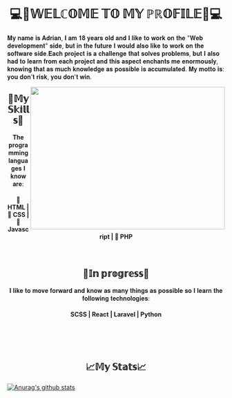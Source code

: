 <h1 align="center">💻🙂𝕎𝔼𝕃ℂ𝕆𝕄𝔼 𝕋𝕆 𝕄𝕐 ℙℝ𝕆𝔽𝕀𝕃𝔼🙂💻</h1>

<p align="left">𝐌𝐲 𝐧𝐚𝐦𝐞 𝐢𝐬 𝐀𝐝𝐫𝐢𝐚𝐧, 𝐈 𝐚𝐦 𝟏𝟖 𝐲𝐞𝐚𝐫𝐬 𝐨𝐥𝐝 𝐚𝐧𝐝 𝐈 𝐥𝐢𝐤𝐞 𝐭𝐨 𝐰𝐨𝐫𝐤 𝐨𝐧 𝐭𝐡𝐞 "𝐖𝐞𝐛 𝐝𝐞𝐯𝐞𝐥𝐨𝐩𝐦𝐞𝐧𝐭" 𝐬𝐢𝐝𝐞, 𝐛𝐮𝐭 𝐢𝐧 𝐭𝐡𝐞 𝐟𝐮𝐭𝐮𝐫𝐞 𝐈 𝐰𝐨𝐮𝐥𝐝 𝐚𝐥𝐬𝐨 𝐥𝐢𝐤𝐞 𝐭𝐨 𝐰𝐨𝐫𝐤 𝐨𝐧 𝐭𝐡𝐞 𝐬𝐨𝐟𝐭𝐰𝐚𝐫𝐞 𝐬𝐢𝐝𝐞.𝐄𝐚𝐜𝐡 𝐩𝐫𝐨𝐣𝐞𝐜𝐭 𝐢𝐬 𝐚 𝐜𝐡𝐚𝐥𝐥𝐞𝐧𝐠𝐞 𝐭𝐡𝐚𝐭 𝐬𝐨𝐥𝐯𝐞𝐬 𝐩𝐫𝐨𝐛𝐥𝐞𝐦𝐬, 𝐛𝐮𝐭 𝐈 𝐚𝐥𝐬𝐨 𝐡𝐚𝐝 𝐭𝐨 𝐥𝐞𝐚𝐫𝐧 𝐟𝐫𝐨𝐦 𝐞𝐚𝐜𝐡 𝐩𝐫𝐨𝐣𝐞𝐜𝐭 𝐚𝐧𝐝 𝐭𝐡𝐢𝐬 𝐚𝐬𝐩𝐞𝐜𝐭 𝐞𝐧𝐜𝐡𝐚𝐧𝐭𝐬 𝐦𝐞 𝐞𝐧𝐨𝐫𝐦𝐨𝐮𝐬𝐥𝐲, 𝐤𝐧𝐨𝐰𝐢𝐧𝐠 𝐭𝐡𝐚𝐭 𝐚𝐬 𝐦𝐮𝐜𝐡 𝐤𝐧𝐨𝐰𝐥𝐞𝐝𝐠𝐞 𝐚𝐬 𝐩𝐨𝐬𝐬𝐢𝐛𝐥𝐞 𝐢𝐬 𝐚𝐜𝐜𝐮𝐦𝐮𝐥𝐚𝐭𝐞𝐝. 𝐌𝐲 𝐦𝐨𝐭𝐭𝐨 𝐢𝐬: 𝐲𝐨𝐮 𝐝𝐨𝐧'𝐭 𝐫𝐢𝐬𝐤, 𝐲𝐨𝐮 𝐝𝐨𝐧'𝐭 𝐰𝐢𝐧.</p>
<img align="right" width="450" height="330" src="https://images.unsplash.com/photo-1571171637578-41bc2dd41cd2?ixlib=rb-1.2.1&ixid=MnwxMjA3fDB8MHxwaG90by1wYWdlfHx8fGVufDB8fHx8&auto=format&fit=crop&w=1000&q=80">

<h2 align="center">📜𝕄𝕪 𝕊𝕜𝕚𝕝𝕝𝕤📜</h2>
<p align="center">𝐓𝐡𝐞 𝐩𝐫𝐨𝐠𝐫𝐚𝐦𝐦𝐢𝐧𝐠 𝐥𝐚𝐧𝐠𝐮𝐚𝐠𝐞𝐬 𝐈 𝐤𝐧𝐨𝐰 𝐚𝐫𝐞:</p>
<h4 align="center"> HTML |  CSS |  Javascript |  PHP</h4><br>

<h2 align="center">📖𝕀𝕟 𝕡𝕣𝕠𝕘𝕣𝕖𝕤𝕤📖</h2>
<p align="center">𝐈 𝐥𝐢𝐤𝐞 𝐭𝐨 𝐦𝐨𝐯𝐞 𝐟𝐨𝐫𝐰𝐚𝐫𝐝 𝐚𝐧𝐝 𝐤𝐧𝐨𝐰 𝐚𝐬 𝐦𝐚𝐧𝐲 𝐭𝐡𝐢𝐧𝐠𝐬 𝐚𝐬 𝐩𝐨𝐬𝐬𝐢𝐛𝐥𝐞 𝐬𝐨 𝐈 𝐥𝐞𝐚𝐫𝐧 𝐭𝐡𝐞 𝐟𝐨𝐥𝐥𝐨𝐰𝐢𝐧𝐠 𝐭𝐞𝐜𝐡𝐧𝐨𝐥𝐨𝐠𝐢𝐞𝐬:</p>
<h4 align="center">SCSS | React | Laravel | Python</h4><br><br><br>

<h2 align="center">📈𝕄𝕪 𝕊𝕥𝕒𝕥𝕤📈</h2>

[![Anurag's github stats](https://github-readme-stats.vercel.app/api?username=adriangog)](https://github.com/anuraghazra/github-readme-stats)

     
   
     

